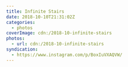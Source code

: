 ```yaml
---
title: Infinite Stairs
date: 2018-10-10T21:31:02Z
categories:
  - photos
coverImage: cdn:/2018-10-infinite-stairs
photos:
  - url: cdn:/2018-10-infinite-stairs
syndication:
  - https://www.instagram.com/p/BoxIuVXAQVW/
---
```

